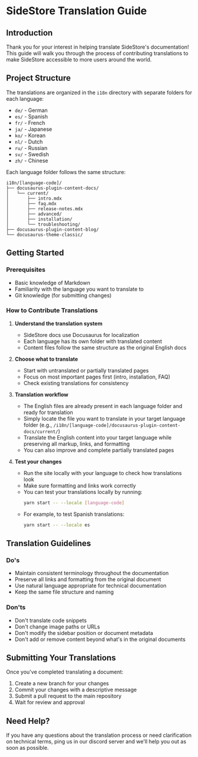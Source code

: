 # SideStore Translation Guide

## Introduction

Thank you for your interest in helping translate SideStore's documentation! This guide will walk you through the process of contributing translations to make SideStore accessible to more users around the world.

## Project Structure

The translations are organized in the `i18n` directory with separate folders for each language:

- `de/` - German
- `es/` - Spanish
- `fr/` - French
- `ja/` - Japanese
- `ko/` - Korean
- `nl/` - Dutch
- `ru/` - Russian
- `sv/` - Swedish
- `zh/` - Chinese

Each language folder follows the same structure:
```
i18n/[language-code]/
├── docusaurus-plugin-content-docs/
│   └── current/
│       ├── intro.mdx
│       ├── faq.mdx
│       ├── release-notes.mdx
│       ├── advanced/
│       ├── installation/
│       └── troubleshooting/
├── docusaurus-plugin-content-blog/
└── docusaurus-theme-classic/
```

## Getting Started

### Prerequisites

- Basic knowledge of Markdown
- Familiarity with the language you want to translate to
- Git knowledge (for submitting changes)

### How to Contribute Translations

1. **Understand the translation system**
   - SideStore docs use Docusaurus for localization
   - Each language has its own folder with translated content
   - Content files follow the same structure as the original English docs

2. **Choose what to translate**
   - Start with untranslated or partially translated pages
   - Focus on most important pages first (intro, installation, FAQ)
   - Check existing translations for consistency

3. **Translation workflow**
   - The English files are already present in each language folder and ready for translation
   - Simply locate the file you want to translate in your target language folder (e.g., `/i18n/[language-code]/docusaurus-plugin-content-docs/current/`)
   - Translate the English content into your target language while preserving all markup, links, and formatting
   - You can also improve and complete partially translated pages

4. **Test your changes**
   - Run the site locally with your language to check how translations look
   - Make sure formatting and links work correctly
   - You can test your translations locally by running:
     ```bash
     yarn start -- --locale [language-code]
     ```
   - For example, to test Spanish translations:
     ```bash
     yarn start -- --locale es
     ```

## Translation Guidelines

### Do's

- Maintain consistent terminology throughout the documentation
- Preserve all links and formatting from the original document
- Use natural language appropriate for technical documentation
- Keep the same file structure and naming

### Don'ts

- Don't translate code snippets
- Don't change image paths or URLs
- Don't modify the sidebar position or document metadata
- Don't add or remove content beyond what's in the original documents

## Submitting Your Translations

Once you've completed translating a document:

1. Create a new branch for your changes
2. Commit your changes with a descriptive message
3. Submit a pull request to the main repository
4. Wait for review and approval

## Need Help?

If you have any questions about the translation process or need clarification on technical terms, ping us in our discord server and we'll help you out as soon as possible.